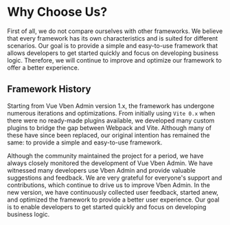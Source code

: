 # Why Choose Us?

First of all, we do not compare ourselves with other frameworks. We believe that every framework has its own characteristics and is suited for different scenarios. Our goal is to provide a simple and easy-to-use framework that allows developers to get started quickly and focus on developing business logic. Therefore, we will continue to improve and optimize our framework to offer a better experience.

## Framework History

Starting from Vue Vben Admin version 1.x, the framework has undergone numerous iterations and optimizations. From initially using `Vite 0.x` when there were no ready-made plugins available, we developed many custom plugins to bridge the gap between Webpack and Vite. Although many of these have since been replaced, our original intention has remained the same: to provide a simple and easy-to-use framework.

Although the community maintained the project for a period, we have always closely monitored the development of Vue Vben Admin. We have witnessed many developers use Vben Admin and provide valuable suggestions and feedback. We are very grateful for everyone's support and contributions, which continue to drive us to improve Vben Admin. In the new version, we have continuously collected user feedback, started anew, and optimized the framework to provide a better user experience. Our goal is to enable developers to get started quickly and focus on developing business logic.
